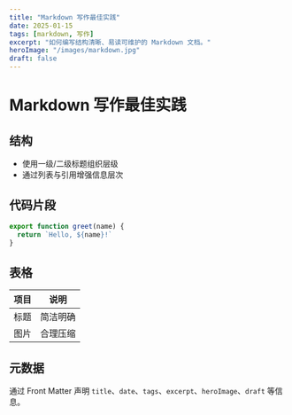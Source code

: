 ```yaml
---
title: "Markdown 写作最佳实践"
date: 2025-01-15
tags: [markdown, 写作]
excerpt: "如何编写结构清晰、易读可维护的 Markdown 文档。"
heroImage: "/images/markdown.jpg"
draft: false
---
```


# Markdown 写作最佳实践

## 结构

- 使用一级/二级标题组织层级
- 通过列表与引用增强信息层次

## 代码片段

```js
export function greet(name) {
  return `Hello, ${name}!`
}
```

## 表格

| 项目 | 说明 |
|---|---|
| 标题 | 简洁明确 |
| 图片 | 合理压缩 |

## 元数据

通过 Front Matter 声明 `title`、`date`、`tags`、`excerpt`、`heroImage`、`draft` 等信息。
